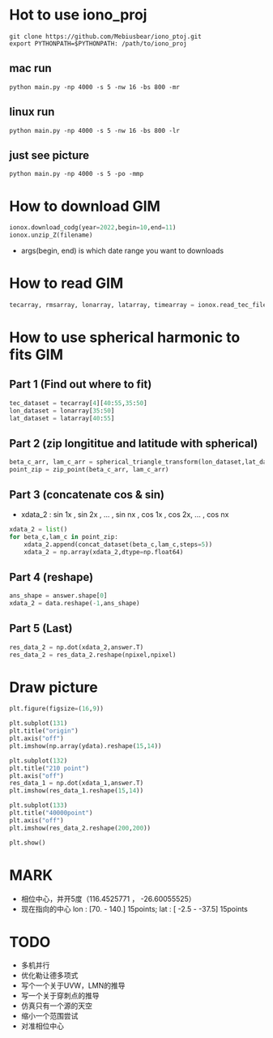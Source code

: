 # Hot to use iono_proj

```
git clone https://github.com/Mebiusbear/iono_ptoj.git
export PYTHONPATH=$PYTHONPATH: /path/to/iono_proj
```

## mac run
```
python main.py -np 4000 -s 5 -nw 16 -bs 800 -mr  
```

## linux run
```
python main.py -np 4000 -s 5 -nw 16 -bs 800 -lr  
```

## just see picture
```
python main.py -np 4000 -s 5 -po -mmp
```

# How to download GIM

```python
ionox.download_codg(year=2022,begin=10,end=11)
ionox.unzip_Z(filename)
```
+ args(begin, end) is which date range you want to downloads

# How to read GIM

```python
tecarray, rmsarray, lonarray, latarray, timearray = ionox.read_tec_file(filename)
```
<!-- + tecarray.shape =  -->


# How to use spherical harmonic to fits GIM

## Part 1 (Find out where to fit)

```python
tec_dataset = tecarray[4][40:55,35:50]
lon_dataset = lonarray[35:50]
lat_dataset = latarray[40:55]
```
## Part 2 (zip longititue and latitude with spherical)

```python
beta_c_arr, lam_c_arr = spherical_triangle_transform(lon_dataset,lat_dataset,p_lat=np.radians(10),p_lon=np.radians(10))
point_zip = zip_point(beta_c_arr, lam_c_arr)
```

## Part 3 (concatenate cos & sin)

+ xdata_2 : sin 1x , sin 2x , ... , sin nx , cos 1x , cos 2x, ... , cos nx
```python
xdata_2 = list()
for beta_c,lam_c in point_zip:
    xdata_2.append(concat_dataset(beta_c,lam_c,steps=5))
    xdata_2 = np.array(xdata_2,dtype=np.float64)
```

## Part 4 (reshape)

```python
ans_shape = answer.shape[0]
xdata_2 = data.reshape(-1,ans_shape)
```

## Part 5 (Last)

```python
res_data_2 = np.dot(xdata_2,answer.T)
res_data_2 = res_data_2.reshape(npixel,npixel)
```

# Draw picture

```python
plt.figure(figsize=(16,9))

plt.subplot(131)
plt.title("origin")
plt.axis("off")
plt.imshow(np.array(ydata).reshape(15,14))

plt.subplot(132)
plt.title("210 point")
plt.axis("off")
res_data_1 = np.dot(xdata_1,answer.T)
plt.imshow(res_data_1.reshape(15,14))

plt.subplot(133)
plt.title("40000point")
plt.axis("off")
plt.imshow(res_data_2.reshape(200,200))

plt.show()
```

# MARK
+ 相位中心，并开5度（116.4525771 ， -26.60055525）
+ 现在指向的中心 lon : [70. - 140.] 15points; lat :  [ -2.5 - -37.5] 15points

# TODO
+ 多机并行
+ 优化勒让德多项式
+ 写个一个关于UVW，LMN的推导
+ 写一个关于穿刺点的推导
+ 仿真只有一个源的天空
+ 缩小一个范围尝试
+ 对准相位中心